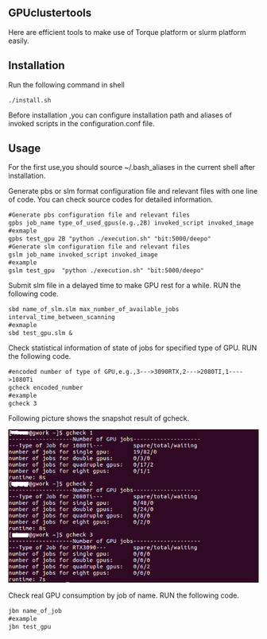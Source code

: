 ## GPUclustertools
Here are efficient tools to make use of Torque platform or slurm platform easily.
## Installation
Run the following command in shell
```
./install.sh
```
Before installation ,you can configure installation path and aliases of invoked scripts in the configuration.conf file.
## Usage
For the first use,you should source ~/.bash_aliases in the current shell after installation.

Generate pbs or slm format configuration file and relevant files with one line of code. You can check source codes for detailed information.
```
#Generate pbs configuration file and relevant files
gpbs job_name type_of_used_gpus(e.g.,2B) invoked_script invoked_image
#exmaple
gpbs test_gpu 2B "python ./execution.sh" "bit:5000/deepo"
#Generate slm configuration file and relevant files
gslm job_name invoked_script invoked_image
#example
gslm test_gpu  "python ./execution.sh" "bit:5000/deepo"
```
Submit slm file in a delayed time to make GPU rest for a while. RUN the following code.
```
sbd name_of_slm.slm max_number_of_available_jobs interval_time_between_scanning
#exmaple
sbd test_gpu.slm &
```
Check statistical information of state of jobs for specified type of GPU. RUN the following code.
```
#encoded number of type of GPU,e.g.,3--->3090RTX,2--->2080TI,1---->1080Ti
gcheck encoded_number
#example
gcheck 3
```
Following picture shows the snapshot result of gcheck.

![snapshot_result](https://github.com/marearth/GPUclustertools/blob/main/gcheck_snapshot.png)

Check real GPU consumption by job of name. RUN the following code.

```
jbn name_of_job
#example
jbn test_gpu
```
